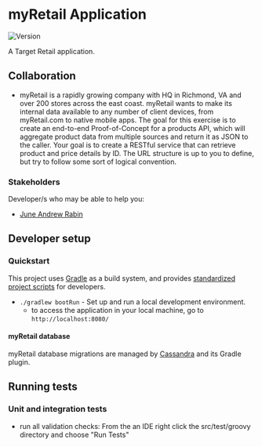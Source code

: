 # myRetail Application

![Version](https://img.shields.io/badge/version-1.0.0-blue.svg)

A Target Retail application.

## Collaboration

* myRetail is a rapidly growing company with HQ in Richmond, VA and over 200 stores across the east coast. myRetail wants to make its internal data available to any number of client devices, from myRetail.com to native mobile apps. The goal for this exercise is to create an end-to-end Proof-of-Concept for a products API, which will aggregate product data from multiple sources and return it as JSON to the caller. Your goal is to create a RESTful service that can retrieve product and price details by ID. The URL structure is up to you to define, but try to follow some sort of logical convention.

### Stakeholders

Developer/s who may be able to help you:

* [June Andrew Rabin](mailto:junerabin@gmail.edu)

## Developer setup

### Quickstart

This project uses [Gradle](http://gradle.org/) as a build system, and provides [standardized project scripts](http://githubengineering.com/scripts-to-rule-them-all/) for developers.

* `./gradlew bootRun` - Set up and run a local development environment.
    * to access the application in your local machine, go to `http://localhost:8080/`

#### myRetail database

myRetail database migrations are managed by [Cassandra](http://cassandra.apache.org/) and its Gradle plugin.

## Running tests

### Unit and integration tests

* run all validation checks: From the an IDE right click the src/test/groovy directory and choose "Run Tests"
